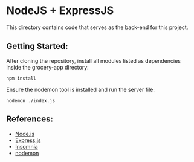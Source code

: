 # NodeJS + ExpressJS

This directory contains code that serves as the back-end for this project.

## Getting Started:
After cloning the repository, install all modules listed as dependencies inside the grocery-app directory:
```
npm install
```
Ensure the nodemon tool is installed and run the server file:
```
nodemon ./index.js
```

## References:
- [Node.js](https://nodejs.org/en)
- [Express.js](https://expressjs.com/)
- [Insomnia](https://insomnia.rest/)
- [nodemon](https://www.npmjs.com/package/nodemon)
